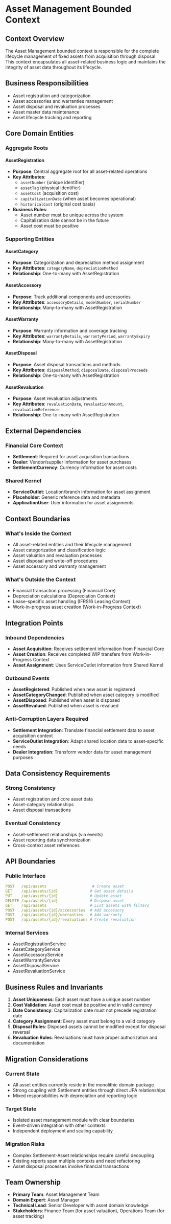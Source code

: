 # Asset Management Bounded Context

## Context Overview

The Asset Management bounded context is responsible for the complete lifecycle management of fixed assets from acquisition through disposal. This context encapsulates all asset-related business logic and maintains the integrity of asset data throughout its lifecycle.

## Business Responsibilities

- Asset registration and categorization
- Asset accessories and warranties management
- Asset disposal and revaluation processes
- Asset master data maintenance
- Asset lifecycle tracking and reporting

## Core Domain Entities

### Aggregate Roots

#### AssetRegistration
- **Purpose**: Central aggregate root for all asset-related operations
- **Key Attributes**: 
  - `assetNumber` (unique identifier)
  - `assetTag` (physical identifier)
  - `assetCost` (acquisition cost)
  - `capitalizationDate` (when asset becomes operational)
  - `historicalCost` (original cost basis)
- **Business Rules**:
  - Asset number must be unique across the system
  - Capitalization date cannot be in the future
  - Asset cost must be positive

### Supporting Entities

#### AssetCategory
- **Purpose**: Categorization and depreciation method assignment
- **Key Attributes**: `categoryName`, `depreciationMethod`
- **Relationship**: One-to-many with AssetRegistration

#### AssetAccessory
- **Purpose**: Track additional components and accessories
- **Key Attributes**: `accessoryDetails`, `modelNumber`, `serialNumber`
- **Relationship**: Many-to-many with AssetRegistration

#### AssetWarranty
- **Purpose**: Warranty information and coverage tracking
- **Key Attributes**: `warrantyDetails`, `warrantyPeriod`, `warrantyExpiry`
- **Relationship**: Many-to-many with AssetRegistration

#### AssetDisposal
- **Purpose**: Asset disposal transactions and methods
- **Key Attributes**: `disposalMethod`, `disposalDate`, `disposalProceeds`
- **Relationship**: One-to-many with AssetRegistration

#### AssetRevaluation
- **Purpose**: Asset revaluation adjustments
- **Key Attributes**: `revaluationDate`, `revaluationAmount`, `revaluationReference`
- **Relationship**: One-to-many with AssetRegistration

## External Dependencies

### Financial Core Context
- **Settlement**: Required for asset acquisition transactions
- **Dealer**: Vendor/supplier information for asset purchases
- **SettlementCurrency**: Currency information for asset costs

### Shared Kernel
- **ServiceOutlet**: Location/branch information for asset assignment
- **Placeholder**: Generic reference data and metadata
- **ApplicationUser**: User information for asset assignments

## Context Boundaries

### What's Inside the Context
- All asset-related entities and their lifecycle management
- Asset categorization and classification logic
- Asset valuation and revaluation processes
- Asset disposal and write-off procedures
- Asset accessory and warranty management

### What's Outside the Context
- Financial transaction processing (Financial Core)
- Depreciation calculations (Depreciation Context)
- Lease-specific asset handling (IFRS16 Leasing Context)
- Work-in-progress asset creation (Work-in-Progress Context)

## Integration Points

### Inbound Dependencies
- **Asset Acquisition**: Receives settlement information from Financial Core
- **Asset Creation**: Receives completed WIP transfers from Work-in-Progress Context
- **Asset Assignment**: Uses ServiceOutlet information from Shared Kernel

### Outbound Events
- **AssetRegistered**: Published when new asset is registered
- **AssetCategoryChanged**: Published when asset category is modified
- **AssetDisposed**: Published when asset is disposed
- **AssetRevalued**: Published when asset is revalued

### Anti-Corruption Layers Required
- **Settlement Integration**: Translate financial settlement data to asset acquisition context
- **ServiceOutlet Integration**: Adapt shared location data to asset-specific needs
- **Dealer Integration**: Transform vendor data for asset management purposes

## Data Consistency Requirements

### Strong Consistency
- Asset registration and core asset data
- Asset-category relationships
- Asset disposal transactions

### Eventual Consistency
- Asset-settlement relationships (via events)
- Asset reporting data synchronization
- Cross-context asset references

## API Boundaries

### Public Interface
```yaml
POST   /api/assets                    # Create asset
GET    /api/assets/{id}              # Get asset details
PUT    /api/assets/{id}              # Update asset
DELETE /api/assets/{id}              # Dispose asset
GET    /api/assets                   # List assets with filters
POST   /api/assets/{id}/accessories  # Add accessory
POST   /api/assets/{id}/warranties   # Add warranty
POST   /api/assets/{id}/revaluations # Create revaluation
```

### Internal Services
- AssetRegistrationService
- AssetCategoryService
- AssetAccessoryService
- AssetWarrantyService
- AssetDisposalService
- AssetRevaluationService

## Business Rules and Invariants

1. **Asset Uniqueness**: Each asset must have a unique asset number
2. **Cost Validation**: Asset cost must be positive and in valid currency
3. **Date Consistency**: Capitalization date must not precede registration date
4. **Category Assignment**: Every asset must belong to a valid category
5. **Disposal Rules**: Disposed assets cannot be modified except for disposal reversal
6. **Revaluation Rules**: Revaluations must have proper authorization and documentation

## Migration Considerations

### Current State
- All asset entities currently reside in the monolithic domain package
- Strong coupling with Settlement entities through direct JPA relationships
- Mixed responsibilities with depreciation and reporting logic

### Target State
- Isolated asset management module with clear boundaries
- Event-driven integration with other contexts
- Independent deployment and scaling capability

### Migration Risks
- Complex Settlement-Asset relationships require careful decoupling
- Existing reports span multiple contexts and need refactoring
- Asset disposal processes involve financial transactions

## Team Ownership

- **Primary Team**: Asset Management Team
- **Domain Expert**: Asset Manager
- **Technical Lead**: Senior Developer with asset domain knowledge
- **Stakeholders**: Finance Team (for asset valuation), Operations Team (for asset tracking)
